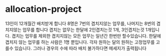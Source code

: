 # allocation-project

13인이 12개월간 배치받게 합니다
8명은 7번의 겹치지않는 업무를, 나머지는 8번의 겹치지않는 업무를 합니다
겹치는 없무는 한달에 2인겹치는것 1개, 3인겹치는것 1개입니다.
겹치는 업무를 제외한 겹치지않는 모든 업무는 일년간 한번만 할수있습니다.
한달에 겹치지 않는 업무를 하는 사람은 1명 뿐입니다. 
각자 원하는 달의 원하는 고정업무를 고를수 있습니다. 그러나 경우의 수에 따라 배치 불가하다면 메세지가 출력됩니다
